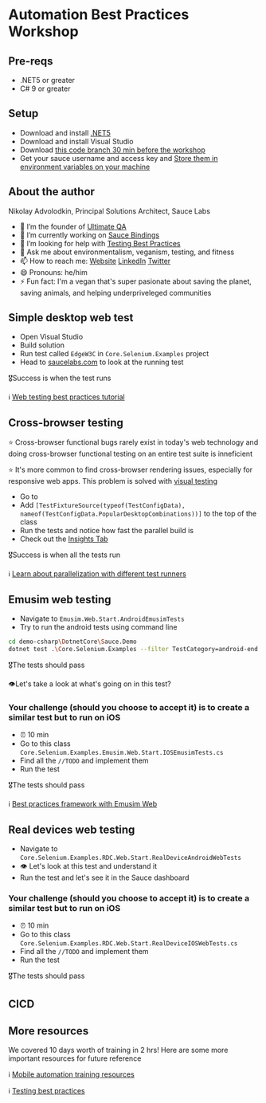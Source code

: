 # Automation Best Practices Workshop

## Pre-reqs

* .NET5 or greater
* C# 9 or greater

## Setup

* Download and install [.NET5](https://dotnet.microsoft.com/download)
* Download and install Visual Studio
* Download [this code branch 30 min before the workshop](https://github.com/saucelabs-training/demo-csharp/tree/2_hr_workshop)
* Get your sauce username and access key and [Store them in environment variables on your machine](https://docs.saucelabs.com/basics/environment-variables/index.html)

## About the author

Nikolay Advolodkin, Principal Solutions Architect, Sauce Labs
- 🔭 I’m the founder of [Ultimate QA](https://ultimateqa.com/)
- 🌱 I’m currently working on [Sauce Bindings](https://github.com/saucelabs/sauce_bindings)
- 🤔 I’m looking for help with [Testing Best Practices](https://github.com/nadvolod/testing-best-practices)
- 💬 Ask me about environmentalism, veganism, testing, and fitness
- 📫 How to reach me:
[Website](https://ultimateqa.com/)
[LinkedIn](https://www.linkedin.com/in/nikolayadvolodkin/)
[Twitter](https://twitter.com/home)
- 😄 Pronouns: he/him
- ⚡ Fun fact: I'm a vegan that's super pasionate about saving the planet, saving animals, and helping underpriveleged communities

## Simple desktop web test

* Open Visual Studio
* Build solution
* Run test called `EdgeW3C` in `Core.Selenium.Examples` project
* Head to [saucelabs.com](https://accounts.saucelabs.com/am/XUI/#login/) to look at the running test

🎖Success is when the test runs

ℹ️ [Web testing best practices tutorial](https://www.youtube.com/watch?v=r9K-2OJUmOE)

## Cross-browser testing

⭐️ Cross-browser functional bugs rarely exist in today's web technology and doing cross-browser functional testing on an entire test suite is inneficient

⭐️ It's more common to find cross-browser rendering issues, especially for responsive web apps. This problem is solved with [visual testing](https://saucelabs.com/platform/visual-testing)

* Go to 
* Add `[TestFixtureSource(typeof(TestConfigData), nameof(TestConfigData.PopularDesktopCombinations))]` to the top of the class
* Run the tests and notice how fast the parallel build is
* Check out the [Insights Tab](https://app.saucelabs.com/analytics/test-overview)

🎖Success is when all the tests run

ℹ️ [Learn about parallelization with different test runners](https://ultimateqa.com/parallelization-in-csharp/)

## Emusim web testing

* Navigate to `Emusim.Web.Start.AndroidEmusimTests`
* Try to run the android tests using command line

```bash
cd demo-csharp\DotnetCore\Sauce.Demo
dotnet test .\Core.Selenium.Examples --filter TestCategory=android-end
```

🎖The tests should pass

👁Let's take a look at what's going on in this test?

### Your challenge (should you choose to accept it) is to create a similar test but to run on iOS

* ⏰ 10 min
* Go to this class `Core.Selenium.Examples.Emusim.Web.Start.IOSEmusimTests.cs`
* Find all the `//TODO` and implement them
* Run the test

🎖The tests should pass

ℹ️ [Best practices framework with Emusim Web](https://github.com/saucelabs-training/demo-csharp/tree/master/DotnetCore/Sauce.Demo/Core.BestPractices.Web)

## Real devices web testing

* Navigate to `Core.Selenium.Examples.RDC.Web.Start.RealDeviceAndroidWebTests`
* 👁 Let's look at this test and understand it
* Run the test and let's see it in the Sauce dashboard

### Your challenge (should you choose to accept it) is to create a similar test but to run on iOS

* ⏰ 10 min
* Go to this class `Core.Selenium.Examples.RDC.Web.Start.RealDeviceIOSWebTests.cs`
* Find all the `//TODO` and implement them
* Run the test

🎖The tests should pass

## CICD



## More resources

We covered 10 days worth of training in 2 hrs! Here are some more important resources for future reference

ℹ️ [Mobile automation training resources](https://github.com/saucelabs-training/demo-java/blob/master/TRAINING.md#mobile-automation-with-appium)

ℹ️ [Testing best practices](https://github.com/nadvolod/testing-best-practices)
